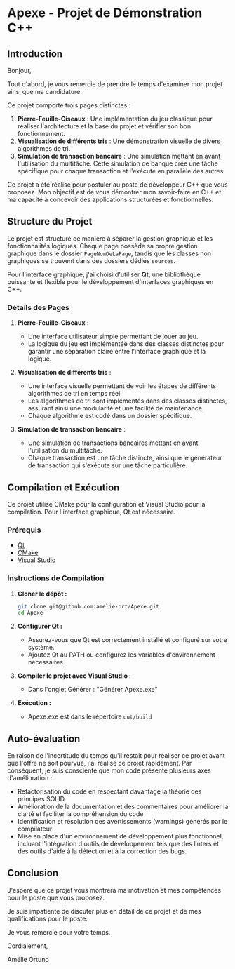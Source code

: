 # Apexe - Projet de Démonstration C++

## Introduction

Bonjour,

Tout d'abord, je vous remercie de prendre le temps d'examiner mon projet ainsi que ma candidature.

Ce projet comporte trois pages distinctes :
1. **Pierre-Feuille-Ciseaux** : Une implémentation du jeu classique pour réaliser l'architecture et la base du projet et vérifier son bon fonctionnement.
2. **Visualisation de différents tris** : Une démonstration visuelle de divers algorithmes de tri.
3. **Simulation de transaction bancaire** : Une simulation mettant en avant l'utilisation du multitâche. Cette simulation de banque crée une tâche spécifique pour chaque transaction et l'exécute en parallèle des autres. 

Ce projet a été réalisé pour postuler au poste de développeur C++ que vous proposez. Mon objectif est de vous démontrer mon savoir-faire en C++ et ma capacité à concevoir des applications structurées et fonctionnelles.

## Structure du Projet

Le projet est structuré de manière à séparer la gestion graphique et les fonctionnalités logiques. Chaque page possède sa propre gestion graphique dans le dossier `PageNomDeLaPage`, tandis que les classes non graphiques se trouvent dans des dossiers dédiés `sources`.

Pour l'interface graphique, j'ai choisi d'utiliser **Qt**, une bibliothèque puissante et flexible pour le développement d'interfaces graphiques en C++.

### Détails des Pages

1. **Pierre-Feuille-Ciseaux** :
    - Une interface utilisateur simple permettant de jouer au jeu.
    - La logique du jeu est implémentée dans des classes distinctes pour garantir une séparation claire entre l'interface graphique et la logique.

2. **Visualisation de différents tris** :
    - Une interface visuelle permettant de voir les étapes de différents algorithmes de tri en temps réel.
    - Les algorithmes de tri sont implémentés dans des classes distinctes, assurant ainsi une modularité et une facilité de maintenance.
    - Chaque algorithme est codé dans un dossier spécifique.

3. **Simulation de transaction bancaire** :
    - Une simulation de transactions bancaires mettant en avant l'utilisation du multitâche.
    - Chaque transaction est une tâche distincte, ainsi que le générateur de transaction qui s'exécute sur une tâche particulière.

## Compilation et Exécution

Ce projet utilise CMake pour la configuration et Visual Studio pour la compilation. Pour l'interface graphique, Qt est nécessaire.

### Prérequis

- [Qt](https://www.qt.io/download)
- [CMake](https://cmake.org/download/)
- [Visual Studio](https://visualstudio.microsoft.com/)

### Instructions de Compilation

1. **Cloner le dépôt :** 
    ```sh
    git clone git@github.com:amelie-ort/Apexe.git
    cd Apexe
    ```

2. **Configurer Qt :** 
    - Assurez-vous que Qt est correctement installé et configuré sur votre système.
    - Ajoutez Qt au PATH ou configurez les variables d'environnement nécessaires.

3. **Compiler le projet avec Visual Studio :**
    - Dans l'onglet Générer : "Générer Apexe.exe"

4. **Exécution :**
    - Apexe.exe est dans le répertoire `out/build`

## Auto-évaluation

En raison de l'incertitude du temps qu'il restait pour réaliser ce projet avant que l'offre ne soit pourvue, j'ai réalisé ce projet rapidement. Par conséquent, je suis consciente que mon code présente plusieurs axes d'amélioration :

- Refactorisation du code en respectant davantage la théorie des principes SOLID
- Amélioration de la documentation et des commentaires pour améliorer la clarté et faciliter la compréhension du code
- Identification et résolution des avertissements (warnings) générés par le compilateur
- Mise en place d'un environnement de développement plus fonctionnel, incluant l'intégration d'outils de développement tels que des linters et des outils d'aide à la détection et à la correction des bugs.

## Conclusion

J'espère que ce projet vous montrera ma motivation et mes compétences pour le poste que vous proposez. 

Je suis impatiente de discuter plus en détail de ce projet et de mes qualifications pour le poste.

Je vous remercie pour votre temps.

Cordialement,

Amélie Ortuno
